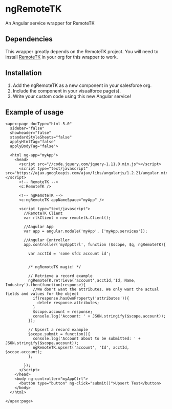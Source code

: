 ngRemoteTK
==========

An Angular service wrapper for RemoteTK

Dependencies
------------
This wrapper greatly depends on the RemoteTK project. You will need to install [RemoteTK](https://github.com/developerforce/Force.com-JavaScript-REST-Toolkit) in your org for this wrapper to work.

Installation
------------
1. Add the ngRemoteTK as a new component in your salesforce org.
2. Include the component in your visualforce page(s).
3. Write your custom code using this new Angular service!

Example of usage
----------------
```visualforce
<apex:page docType="html-5.0"
  sidebar="false"
  showheader="false"
  standardStyleSheets="false"
  applyHtmlTag="false"
  applyBodyTag="false">
  
  <html ng-app="myApp">
    <head>
      <script src="//code.jquery.com/jquery-1.11.0.min.js"></script>
      <script type="text/javascript" src="https://ajax.googleapis.com/ajax/libs/angularjs/1.2.21/angular.min.js"></script>
      <!-- RemoteTK -->
      <c:RemoteTK />

      <!-- ngRemoteTK -->
      <c:ngRemoteTK appNameSpace="myApp" />

      <script type="text/javascript">
        //RemoteTK Client
        var rtkClient = new remotetk.Client();

        //Angular App
        var app = angular.module('myApp', ['myApp.services']);

        //Angular Controller
        app.controller('myAppCtrl', function ($scope, $q, ngRemoteTK){

          var acctId = 'some sfdc account id';


          /* ngRemoteTK magic! */

          // Retrieve a record example
          ngRemoteTK.retrieve('account',acctId,'Id, Name, Industry').then(function(response){
            //We don't want the attributes. We only want the actual fields and values for the object
            if(response.hasOwnProperty('attributes')){
              delete response.attributes;
            }
            $scope.account = response;
            console.log('Account: ' + JSON.stringify($scope.account));
          });

          // Upsert a record example
          $scope.submit = function(){ 
            console.log('Account about to be submitted: ' + JSON.stringify($scope.account));
            ngRemoteTK.upsert('account', 'Id', acctId, $scope.account);
          };

        });
      </script>
    </head>
    <body ng-controller="myAppCtrl">
      <button type="button" ng-click="submit()">Upsert Test</button>
    </body>
  </html>
  
</apex:page>
```
